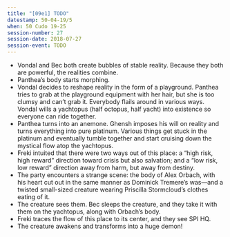 ```yaml
---
title: "[09e1] TODO"
datestamp: 50-04-19/5
when: 50 Cudo 19-25
session-number: 27
session-date: 2018-07-27
session-event: TODO
---
```


* Vondal and Bec both create bubbles of stable reality. Because they both are powerful, the realities combine.
* Panthea’s body starts morphing.
* Vondal decides to reshape reality in the form of a playground. Panthea tries to grab at the playground equipment with her hair, but she is too clumsy and can’t grab it. Everybody flails around in various ways. Vondal wills a yachtopus (half octopus, half yacht) into existence so everyone can ride together.
* Panthea turns into an anemone. Ghensh imposes his will on reality and turns everything into pure platinum. Various things get stuck in the platinum and eventually tumble together and start cruising down the mystical flow atop the yachtopus.
* Freki intuited that there were two ways out of this place: a “high risk, high reward” direction toward crisis but also salvation; and a “low risk, low reward” direction away from harm, but away from destiny.
* The party encounters a strange scene: the body of Alex Orbach, with his heart cut out in the same manner as Dominick Tremere’s was—and a twisted small-sized creature wearing Priscilla Stormcloud’s clothes eating of it.
* The creature sees them. Bec sleeps the creature, and they take it with them on the yachtopus, along with Orbach’s body.
* Freki traces the flow of this place to its center, and they see SPI HQ.
* The creature awakens and transforms into a huge demon!
